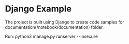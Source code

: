 # Django Example

The project is built using Django to create code samples for documentation(/notebook/documentation) folder.

Run: python3 manage.py runserver --insecure
